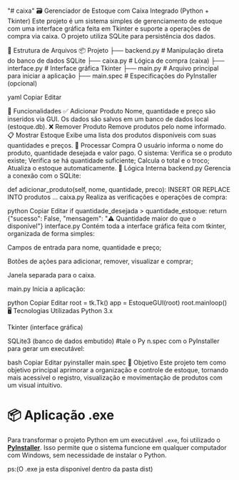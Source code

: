 "# caixa"
🗃️ Gerenciador de Estoque com Caixa Integrado (Python + Tkinter)
Este projeto é um sistema simples de gerenciamento de estoque com uma interface gráfica feita em Tkinter e suporte a operações de compra via caixa. O projeto utiliza SQLite para persistência dos dados.

📁 Estrutura de Arquivos
📦 Projeto ├── backend.py # Manipulação direta do banco de dados SQLite ├── caixa.py # Lógica de compra (caixa) ├── interface.py # Interface gráfica Tkinter ├── main.py # Arquivo principal para iniciar a aplicação ├── main.spec # Especificações do PyInstaller (opcional)

yaml Copiar Editar

🔧 Funcionalidades
✅ Adicionar Produto
Nome, quantidade e preço são inseridos via GUI.
Os dados são salvos em um banco de dados local (estoque.db).
❌ Remover Produto
Remove produtos pelo nome informado.
📋 Mostrar Estoque
Exibe uma lista dos produtos disponíveis com suas quantidades e preços.
💸 Processar Compra
O usuário informa o nome do produto, quantidade desejada e valor pago.
O sistema:
Verifica se o produto existe;
Verifica se há quantidade suficiente;
Calcula o total e o troco;
Atualiza o estoque automaticamente.
🧠 Lógica Interna
backend.py
Gerencia a conexão com o SQLite:

def adicionar_produto(self, nome, quantidade, preco):
    INSERT OR REPLACE INTO produtos ...
caixa.py
Realiza as verificações e operações de compra:

python
Copiar
Editar
if quantidade_desejada > quantidade_estoque:
    return {"sucesso": False, "mensagem": "⚠️ Quantidade maior do que o disponível"}
interface.py
Contém toda a interface gráfica feita com tkinter, organizada de forma simples:

Campos de entrada para nome, quantidade e preço;

Botões de ações para adicionar, remover, visualizar e comprar;

Janela separada para o caixa.

main.py
Inicia a aplicação:

python
Copiar
Editar
root = tk.Tk()
app = EstoqueGUI(root)
root.mainloop()
🖥️ Tecnologias Utilizadas
Python 3.x

Tkinter (interface gráfica)

SQLite3 (banco de dados embutido)
#tale o Py
n.spec com o PyInstaller para gerar um executável:

bash
Copiar
Editar
pyinstaller main.spec
🏁 Objetivo
Este projeto tem como objetivo principal aprimorar a organização e controle de estoque, tornando mais acessível o registro, visualização e movimentação de produtos com um visual intuitivo.

# 📦 Aplicação .exe

Para transformar o projeto Python em um executável `.exe`, foi utilizado o **[PyInstaller](https://pyinstaller.org/)**. Isso permite que o sistema funcione em qualquer computador com Windows, sem necessidade de instalar o Python.

ps:(O .exe ja esta disponivel dentro da pasta dist)
